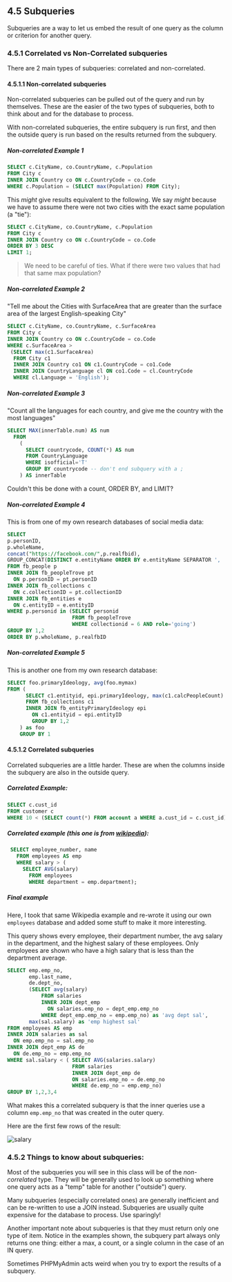 ## 4.5 Subqueries
Subqueries are a way to let us embed the result of one query as the column or criterion for another query.

### 4.5.1 Correlated vs Non-Correlated subqueries

There are 2 main types of subqueries: correlated and non-correlated.

#### 4.5.1.1 Non-correlated subqueries
Non-correlated subqueries can be pulled out of the query and run by themselves. These are the easier of the two types of subqueries, both to think about and for the database to process.

With non-correlated subqueries, the entire subquery is run first, and then the outside query is run based on the results returned from the subquery. 

##### Non-correlated Example 1
```sql
SELECT c.CityName, co.CountryName, c.Population
FROM City c
INNER JOIN Country co ON c.CountryCode = co.Code
WHERE c.Population = (SELECT max(Population) FROM City);
```
This *might* give results equivalent to the following. We say *might* because we have to assume there were not two cities with the exact same population (a "tie"):
```sql
SELECT c.CityName, co.CountryName, c.Population
FROM City c
INNER JOIN Country co ON c.CountryCode = co.Code
ORDER BY 3 DESC
LIMIT 1;
```
> We need to be careful of ties. What if there were two values that had that same max population?

##### Non-correlated Example 2
"Tell me about the Cities with SurfaceArea that are greater than the surface area of the largest English-speaking City"
```sql
SELECT c.CityName, co.CountryName, c.SurfaceArea
FROM City c
INNER JOIN Country co ON c.CountryCode = co.Code
WHERE c.SurfaceArea > 
 (SELECT max(c1.SurfaceArea) 
  FROM City c1
  INNER JOIN Country co1 ON c1.CountryCode = co1.Code 
  INNER JOIN CountryLanguage cl ON co1.Code = cl.CountryCode   
  WHERE cl.Language = 'English');
```
##### Non-correlated Example 3
"Count all the languages for each country, and give me the country with the most languages"
```sql
SELECT MAX(innerTable.num) AS num
  FROM 
    (
      SELECT countrycode, COUNT(*) AS num 
      FROM CountryLanguage 
      WHERE isofficial='T' 
      GROUP BY countrycode -- don't end subquery with a ;
    ) AS innerTable
```
Couldn't this be done with a count, ORDER BY, and LIMIT?

##### Non-correlated Example 4
This is from one of my own research databases of social media data:
```sql
SELECT
p.personID, 
p.wholeName,
concat("https://facebook.com/",p.realfbid),
GROUP_CONCAT(DISTINCT e.entityName ORDER BY e.entityName SEPARATOR ', ') Groups
FROM fb_people p
INNER JOIN fb_peopleTrove pt
  ON p.personID = pt.personID
INNER JOIN fb_collections c
  ON c.collectionID = pt.collectionID
INNER JOIN fb_entities e
  ON c.entityID = e.entityID
WHERE p.personid in (SELECT personid 
                     FROM fb_peopleTrove 
                     WHERE collectionid = 6 AND role='going')
GROUP BY 1,2
ORDER BY p.wholeName, p.realfbID
```
##### Non-correlated Example 5
This is another one from my own research database:
```sql
SELECT foo.primaryIdeology, avg(foo.mymax)
FROM (
      SELECT c1.entityid, epi.primaryIdeology, max(c1.calcPeopleCount) as 'mymax'
      FROM fb_collections c1
      INNER JOIN fb_entityPrimaryIdeology epi
        ON c1.entityid = epi.entityID
        GROUP BY 1,2
    ) as foo
    GROUP BY 1
```

#### 4.5.1.2 Correlated subqueries
Correlated subqueries are a little harder. These are when the columns inside the subquery are also in the outside query.

##### Correlated Example:
```sql
SELECT c.cust_id
FROM customer c
WHERE 10 < (SELECT count(*) FROM account a WHERE a.cust_id = c.cust_id);
```
##### Correlated example (this one is from [wikipedia](https://en.wikipedia.org/wiki/Correlated_subquery)):
```sql
 SELECT employee_number, name
   FROM employees AS emp
   WHERE salary > (
     SELECT AVG(salary)
       FROM employees
       WHERE department = emp.department);
```

##### Final example

Here, I took that same Wikipedia example and re-wrote it using our own `employees` database and added some stuff to make it more interesting.

This query shows every employee, their department number, the avg salary in the department, and the highest salary of these employees. Only employees are shown who have a high salary that is less than the department average.

```sql
SELECT emp.emp_no, 
       emp.last_name, 
       de.dept_no, 
       (SELECT avg(salary) 
           FROM salaries 
           INNER JOIN dept_emp 
             ON salaries.emp_no = dept_emp.emp_no 
           WHERE dept_emp.emp_no = emp.emp_no) as 'avg dept sal', 
       max(sal.salary) as 'emp highest sal'
FROM employees AS emp 
INNER JOIN salaries as sal 
  ON emp.emp_no = sal.emp_no 
INNER JOIN dept_emp AS de 
  ON de.emp_no = emp.emp_no
WHERE sal.salary < ( SELECT AVG(salaries.salary) 
                     FROM salaries 
                     INNER JOIN dept_emp de 
                     ON salaries.emp_no = de.emp_no 
                     WHERE de.emp_no = emp.emp_no)
GROUP BY 1,2,3,4  
```
What makes this a correlated subquery is that the inner queries use a column `emp.emp_no` that was created in the outer query.

Here are the first few rows of the result:

![salary](https://github.com/megansquire/CSC301Fall2018/blob/master/images/4.7.png)

### 4.5.2 Things to know about subqueries:

Most of the subqueries you will see in this class will be of the *non-correlated* type. They will be generally used to look up something where one query acts as a "temp" table for another ("outside") query.

Many subqueries (especially correlated ones) are generally inefficient and can be re-written to use a JOIN instead. Subqueries are usually quite expensive for the database to process. Use sparingly!

Another important note about subqueries is that they must return only one type of item. Notice in the examples shown, the subquery part always only returns one thing: either a max, a count, or a single column in the case of an IN query.

Sometimes PHPMyAdmin acts weird when you try to export the results of a subquery.
